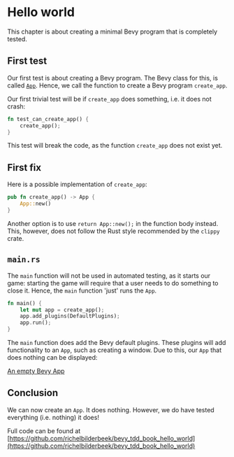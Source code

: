 # Hello world

This chapter is about creating a minimal Bevy program that is completely tested.

## First test

Our first test is about creating a Bevy program.
The Bevy class for this, is called [`App`](https://docs.rs/bevy/latest/bevy/app/struct.App.html).
Hence, we call the function to create a Bevy program `create_app`.

Our first trivial test will be if `create_app` does something, 
i.e. it does not crash:

```rust
fn test_can_create_app() {
    create_app();
}
```

This test will break the code, as the function `create_app` does not exist yet.

## First fix

Here is a possible implementation of `create_app`:

```rust
pub fn create_app() -> App {
    App::new()
}
```

Another option is to use `return App::new();` in the function body instead.
This, however, does not follow the Rust style recommended by the `clippy`
crate.

## `main.rs`

The `main` function will not be used in automated testing,
as it starts our game: starting the game
will require that a user needs to do something to close it.
Hence, the `main` function 'just' runs the `App`.

```rust
fn main() {
    let mut app = create_app();
    app.add_plugins(DefaultPlugins);
    app.run();
}
```

The `main` function does add the Bevy default plugins. 
These plugins will add functionality to an `App`, such
as creating a window.
Due to this, our `App` that does nothing can be displayed:

[An empty Bevy App](hello_world.md)

## Conclusion

We can now create an `App`. It does nothing.
However, we do have tested everything (i.e. nothing) it does!

Full code can be found at [https://github.com/richelbilderbeek/bevy_tdd_book_hello_world](https://github.com/richelbilderbeek/bevy_tdd_book_hello_world)
